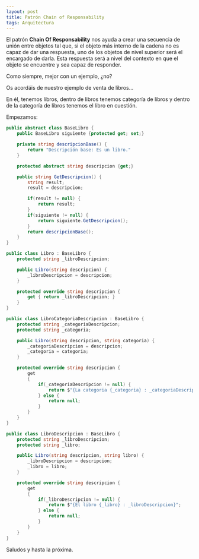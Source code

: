 ```yaml
---
layout: post
title: Patrón Chain of Responsability
tags: Arquitectura
---
```

El patrón **Chain Of Responsability** nos ayuda a crear una secuencia de unión entre objetos tal que, si el objeto más interno de la cadena no es capaz de dar una respuesta, uno de los objetos de nivel superior será el encargado de darla. Esta respuesta será a nivel del contexto en que el objeto se encuentre y sea capaz de responder.

Como siempre, mejor con un ejemplo, ¿no?

Os acordáis de nuestro ejemplo de venta de libros...

En él, tenemos libros, dentro de libros tenemos categoría de libros y dentro de la categoría de libros tenemos el libro en cuestión.

Empezamos:

~~~csharp
public abstract class BaseLibro {
    public BaseLibro siguiente {protected get; set;}

    private string descripcionBase() {
        return "Descripción base: Es un libro."
    }

    protected abstract string descripcion {get;}

    public string GetDescripcion() {
        string result;
        result = descripcion;

        if(result != null) {
            return result;
        }
        if(siguiente != null) {
            return siguiente.GetDescripcion();
        }
        return descripcionBase();
    }
}

public class Libro : BaseLibro {
    protected string _libroDescripcion;

    public Libro(string descripcion) {
        _libroDescripcion = descripcion;
    }

    protected override string descripcion {
        get { return _libroDescripcion; }
    }
}

public class LibroCategoriaDescripcion : BaseLibro {
    protected string _categoriaDescripcion;
    protected string _categoria;

    public Libro(string descripcion, string categoria) {
        _categoriaDescripcion = descripcion;
        _categoria = categoria;
    }

    protected override string descripcion {
        get
        {
            if(_categoriaDescripcion != null) {
                return $"{La categoria {_categoria} : _categoriaDescripcion}";
            } else {
                return null;
            }
        }
    }
}

public class LibroDescripcion : BaseLibro {
    protected string _libroDescripcion;
    protected string _libro;

    public Libro(string descripcion, string libro) {
        _libroDescripcion = descripcion;
        _libro = libro;
    }

    protected override string descripcion {
        get
        {
            if(_libroDescripcion != null) {
                return $"{El libro {_libro} : _libroDescripcion}";
            } else {
                return null;
            }
        }
    }
}
~~~

Saludos y hasta la próxima.

